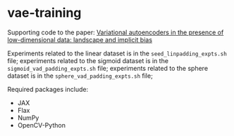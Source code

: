 # vae-training
Supporting code to the paper: [Variational autoencoders in the presence of low-dimensional data: landscape and implicit bias](https://arxiv.org/abs/2112.06868)

Experiments related to the linear dataset is in the `seed_linpadding_expts.sh` file;
experiments related to the sigmoid dataset is in the `sigmoid_vad_padding_expts.sh` file;
experiments related to the sphere dataset is in the `sphere_vad_padding_expts.sh` file;

Required packages include:

* JAX
* Flax
* NumPy
* OpenCV-Python
